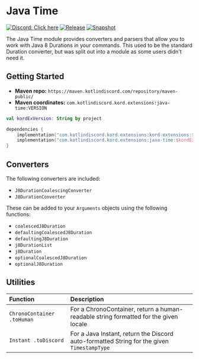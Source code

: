 # Java Time

[![Discord: Click here](https://img.shields.io/static/v1?label=Discord&message=Click%20here&color=7289DA&style=for-the-badge&logo=discord)](https://discord.gg/gjXqqCS)
[![Release](https://img.shields.io/nexus/r/com.kotlindiscord.kord.extensions/java-time?nexusVersion=3&logo=gradle&color=blue&label=Release&server=https%3A%2F%2Fmaven.kotlindiscord.com&style=for-the-badge)](https://maven.kotlindiscord.com/#browse/browse:maven-releases:com%2Fkotlindiscord%2Fkord%2Fextensions%2Fjava-time) [![Snapshot](https://img.shields.io/nexus/s/com.kotlindiscord.kord.extensions/java-time?logo=gradle&color=orange&label=Snapshot&server=https%3A%2F%2Fmaven.kotlindiscord.com&style=for-the-badge)](https://maven.kotlindiscord.com/#browse/browse:maven-snapshots:com%2Fkotlindiscord%2Fkord%2Fextensions%2Fjava-time)

The Java Time module provides converters and parsers that allow you to work with Java 8 Durations in your commands.
This used to be the standard Duration converter, but was split out into a module as some users didn't need it.

## Getting Started

* **Maven repo:** `https://maven.kotlindiscord.com/repository/maven-public/`
* **Maven coordinates:** `com.kotlindiscord.kord.extensions:java-time:VERSION`

```kotlin
val kordExVersion: String by project

dependencies {
    implementation("com.kotlindiscord.kord.extensions:kord-extensions:$kordExVersion")
    implementation("com.kotlindiscord.kord.extensions:java-time:$kordExVersion")
}
```

## Converters

The following converters are included:

* `J8DurationCoalescingConverter`
* `J8DurationConverter`

These can be added to your `Arguments` objects using the following functions:

* `coalescedJ8Duration`
* `defaultingCoalescedJ8Duration`
* `defaultingJ8Duration`
* `j8DurationList`
* `j8Duration`
* `optionalCoalescedJ8Duration`
* `optionalJ8Duration`

## Utilities

Function                   | Description
:------------------------- | :----------
`ChronoContainer .toHuman` | For a ChronoContainer, return a human-readable string formatted for the given locale
`Instant .toDiscord`       | For a Java Instant, return the Discord auto-formatted String for the given `TimestampType`
